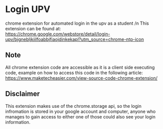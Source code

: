 # Login UPV
chrome extension for automated login in the upv as a student /n
This extension can be found at: 
https://chrome.google.com/webstore/detail/login-upv/bjgnebljkiilfoabbjfiaojdinkekapl?utm_source=chrome-ntp-icon
## Note
All chrome extension code are accessible as it is a client side executing code, example on how to access this code in the following article:
https://www.maketecheasier.com/view-source-code-chrome-extension/
## Disclaimer 
This extension makes use of the chrome.storage api, so the login infromation is stored in your google account and computer,
anyone who manages to gain access to either one of those could also see your login information. 
